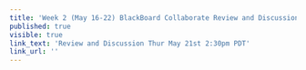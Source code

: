 ```yaml
---
title: 'Week 2 (May 16-22) BlackBoard Collaborate Review and Discussion'
published: true
visible: true
link_text: 'Review and Discussion Thur May 21st 2:30pm PDT'
link_url: ''
---
```

